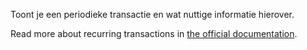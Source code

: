 Toont je een periodieke transactie en wat nuttige informatie hierover.

Read more about recurring transactions in [the official documentation](https://docs.firefly-iii.org/advanced-concepts/recurring).